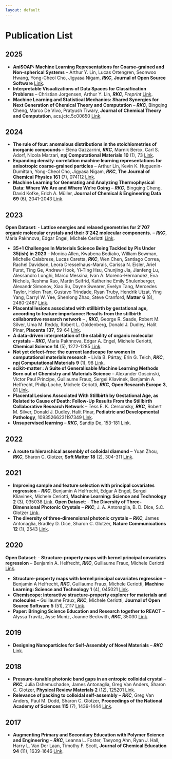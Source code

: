 ```yaml
---
layout: default
---
```

# Publication List

2025
----
- **AniSOAP: Machine Learning Representations for Coarse-grained and Non-spherical Systems** – Arthur Y. Lin, Lucas Ortengren, Seonwoo Hwang, Yong-Cheol Cho, Jigyasa Nigam, _**RKC**_, **Journal of Open Source Software** [Link](https://joss.theoj.org/papers/4f031c830d4790cce21dd630588db665).
- **Interpretable Visualizations of Data Spaces for Classification Problems** – Christian Jorgensen, Arthur Y. Lin, _**RKC**_, _Preprint_ [Link](http://arxiv.org/abs/2503.05861).
- **Machine Learning and Statistical Mechanics: Shared Synergies for Next Generation of Chemical Theory and Computation** – _**RKC**_, Bingqing Cheng, Marco De Vivo, Pratyush Tiwary, **Journal of Chemical Theory and Computation**, acs.jctc.5c00650 [Link](https://pubs.acs.org/doi/10.1021/acs.jctc.5c00650).

2024
----
- **The rule of four: anomalous distributions in the stoichiometries of inorganic compounds** – Elena Gazzarrini, _**RKC**_, Marnik Bercx, Carl S. Adorf, Nicola Marzari, **npj Computational Materials** **10** (1), 73 [Link](https://www.nature.com/articles/s41524-024-01248-z).
- **Expanding density-correlation machine learning representations for anisotropic coarse-grained particles** – Arthur Lin, Kevin K. Huguenin-Dumittan, Yong-Cheol Cho, Jigyasa Nigam, _**RKC**_, **The Journal of Chemical Physics** **161** (7), 074112 [Link](https://doi.org/10.1063/5.0210910).
- **Machine Learning for Generating and Analyzing Thermophysical Data: Where We Are and Where We’re Going** – _**RKC**_, Bingqing Cheng, David Kofke, Erich A. Müller, **Journal of Chemical & Engineering Data** **69** (6), 2041-2043 [Link](https://doi.org/10.1021/acs.jced.4c00207).

2023
----
**Open Dataset**: - **Lattice energies and relaxed geometries for 2'707 organic molecular crystals and their 3'242 molecular components.** – _**RKC**_, Maria Pakhnova, Edgar Engel, Michele Ceriotti [Link](https://archive.materialscloud.org/record/2023.5).
- **35+1 Challenges In Materials Science Being Tackled by PIs Under 35(ish) in 2023** – Monica Allen, Kwabena Bediako, William Bowman, Michelle Calabrese, Lucas Caretta, _**RKC**_, Wen Chen, Santiago Correa, Rachel Davidson, Leora Dresselhaus-Marais, Carissa N. Eisler, Ariel Furst, Ting Ge, Andrew Hook, Yi-Ting Hsu, Chunjing Jia, Jianfeng Lu, Alessandro Lunghi, Marco Messina, Ivan A. Moreno-Hernandez, Eva Nichols, Reshma Rao, Martin Seifrid, Katherine Emily Shulenberger, Alexandr Simonov, Xiao Su, Dayne Swearer, Evelyn Tang, Mercedes Taylor, Helen Tran, Gustavo Trindade, Ryan Truby, Hendrik Utzat, Ying Yang, Darryl W. Yee, Shenlong Zhao, Steve Cranford, **Matter** **6** (8), 2480-2487 [Link](https://www.sciencedirect.com/science/article/pii/S2590238523003570).
- **Placental lesions associated with stillbirth by gestational age, according to feature importance: Results from the stillbirth collaborative research network** –  , _**RKC**_, George R. Saade, Robert M. Silver, Uma M. Reddy, Robert L. Goldenberg, Donald J. Dudley, Halit Pinar, **Placenta** **137**, 59-64 [Link](https://linkinghub.elsevier.com/retrieve/pii/S0143400423000760).
- **A data-driven interpretation of the stability of organic molecular crystals** – _**RKC**_, Maria Pakhnova, Edgar A. Engel, Michele Ceriotti, **Chemical Science** **14** (5), 1272-1285 [Link](http://xlink.rsc.org/?DOI=D2SC06198H).
- **Not yet defect-free: the current landscape for women in computational materials research** – Livia B. Pártay, Erin G. Teich, _**RKC**_, **npj Computational Materials** **9** (1), 98 [Link](https://www.nature.com/articles/s41524-023-01054-z).
- **scikit-matter : A Suite of Generalisable Machine Learning Methods Born out of Chemistry and Materials Science** – Alexander Goscinski, Victor Paul Principe, Guillaume Fraux, Sergei Kliavinek, Benjamin A. Helfrecht, Philip Loche, Michele Ceriotti, _**RKC**_, **Open Research Europe** **3**, 81 [Link](https://open-research-europe.ec.europa.eu/articles/3-81/v1).
- **Placental Lesions Associated With Stillbirth by Gestational Age, as Related to Cause of Death: Follow-Up Results From the Stillbirth Collaborative Research Network** – Tess E. K. Cersonsky, _**RKC**_, Robert M. Silver, Donald J. Dudley, Halit Pinar, **Pediatric and Developmental Pathology**, 10935266231197349 [Link](http://journals.sagepub.com/doi/10.1177/10935266231197349).
- **Unsupervised learning** – _**RKC**_, Sandip De, 153-181 [Link](https://linkinghub.elsevier.com/retrieve/pii/B9780323900492000251).

2022
----
- **A route to hierarchical assembly of colloidal diamond** – Yuan Zhou, _**RKC**_, Sharon C. Glotzer, **Soft Matter** **18** (2), 304-311 [Link](http://xlink.rsc.org/?DOI=D1SM01418H).

2021
----
- **Improving sample and feature selection with principal covariates regression** – _**RKC**_, Benjamin A Helfrecht, Edgar A Engel, Sergei Kliavinek, Michele Ceriotti, **Machine Learning: Science and Technology** **2** (3), 035038 [Link](https://iopscience.iop.org/article/10.1088/2632-2153/abfe7c).
**Open Dataset**: - **The Diversity of Three-Dimensional Photonic Crystals** – _**RKC**_, J. A. Antonaglia, B. D. Dice, S.C. Glotzer [Link](https://glotzerlab.engin.umich.edu/photonics/index.html).
- **The diversity of three-dimensional photonic crystals** – _**RKC**_, James Antonaglia, Bradley D. Dice, Sharon C. Glotzer, **Nature Communications** **12** (1), 2543 [Link](https://www.nature.com/articles/s41467-021-22809-6).

2020
----
**Open Dataset**: - **Structure-property maps with kernel principal covariates regression** – Benjamin A. Helfrecht, _**RKC**_, Guillaume Fraux, Michele Ceriotti [Link](https://archive.materialscloud.org/record/2020.80).
- **Structure-property maps with kernel principal covariates regression** – Benjamin A Helfrecht, _**RKC**_, Guillaume Fraux, Michele Ceriotti, **Machine Learning: Science and Technology** **1** (4), 045021 [Link](https://iopscience.iop.org/article/10.1088/2632-2153/aba9ef).
- **Chemiscope: interactive structure-property explorer for materials and molecules** – Guillaume Fraux, _**RKC**_, Michele Ceriotti, **Journal of Open Source Software** **5** (51), 2117 [Link](https://joss.theoj.org/papers/10.21105/joss.02117).
- **Paper: Bringing Science Education and Research together to REACT** – Alyssa Travitz, Ayse Muniz, Joanne Beckwith, _**RKC**_, 35030 [Link](http://peer.asee.org/35030).

2019
----
- **Designing Nanoparticles for Self-Assembly of Novel Materials** – _**RKC**_ [Link](https://hdl.handle.net/2027.42/153520).

2018
----
- **Pressure-tunable photonic band gaps in an entropic colloidal crystal** – _**RKC**_, Julia Dshemuchadse, James Antonaglia, Greg Van Anders, Sharon C. Glotzer, **Physical Review Materials** **2** (12), 125201 [Link](https://link.aps.org/doi/10.1103/PhysRevMaterials.2.125201).
- **Relevance of packing to colloidal self-assembly** – _**RKC**_, Greg Van Anders, Paul M. Dodd, Sharon C. Glotzer, **Proceedings of the National Academy of Sciences** **115** (7), 1439-1444 [Link](https://pnas.org/doi/full/10.1073/pnas.1720139115).

2017
----
- **Augmenting Primary and Secondary Education with Polymer Science and Engineering** – _**RKC**_, Leanna L. Foster, Taeyong Ahn, Ryan J. Hall, Harry L. Van Der Laan, Timothy F. Scott, **Journal of Chemical Education** **94** (11), 1639-1646 [Link](https://pubs.acs.org/doi/10.1021/acs.jchemed.6b00805).
